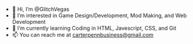 - 👋 Hi, I’m @GlitchVegas
- 👀 I’m interested in Game Design/Development, Mod Making, and Web Development
- 🌱 I’m currently learning Coding in HTML, Javescript, CSS, and Git
- 📫 You can reach me at carterpennbusiness@gmail.com
